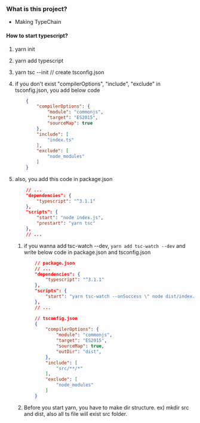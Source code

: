 ### What is this project?
- Making TypeChain

#### How to start typescript?
1. yarn init
2. yarn add typescript
3. yarn tsc --init  // create tsconfig.json
4. if you don't exist "compilerOptions", "include", "exclude" in tsconfig.json, you add below code
    ```json
        {
            "compilerOptions": {
                "module": "commonjs",
                "target": "ES2015",
                "sourceMap": true
            },
            "include": [
                "index.ts"
            ],
            "exclude": [
                "node_modules"
            ]
        }
    ```
5. also, you add this code in package.json
    ```json
        // ...
        "dependencies": {
            "typescript": "^3.1.1"
        },
        "scripts": {
            "start": "node index.js",
            "prestart": "yarn tsc"
        },
        // ...
    ```

    1. if you wanna add tsc-watch --dev, ```yarn add tsc-watch --dev``` and write below code in package.json and tsconfig.json
        ```json
            // package.json
            // ...
            "dependencies": {
                "typescript": "^3.1.1"
            },
            "scripts": {
                "start": "yarn tsc-watch --onSuccess \" node dist/index.js\" "
            },
            // ...
        ```

        ```json
            // tsconfig.json
            {
                "compilerOptions": {
                    "module": "commonjs",
                    "target": "ES2015",
                    "sourceMap": true,
                    "outDir": "dist",
                },
                "include": [
                    "src/**/*"
                ],
                "exclude": [
                    "node_modules"
                ]
            }
        ```

    2. Before you start yarn, you have to make dir structure. ex) mkdir src and dist, also all ts file will exist src folder.